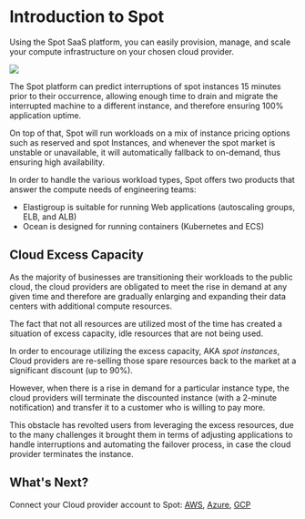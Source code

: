 # Introduction to Spot

Using the Spot SaaS platform, you can easily provision, manage, and scale your compute infrastructure on your chosen cloud provider.  

<img src="/connect-your-cloud-provider/_media/introduction-to-spot.png" />

The Spot platform can predict interruptions of spot instances 15 minutes prior to their occurrence, allowing enough time to drain and migrate the interrupted machine to a different instance, and therefore ensuring 100% application uptime.

On top of that, Spot will run workloads on a mix of instance pricing options such as reserved and spot Instances, and whenever the spot market is unstable or unavailable, it will automatically fallback to on-demand, thus ensuring high availability.

In order to handle the various workload types, Spot offers two products that answer the compute needs of engineering teams:

* Elastigroup is suitable for running Web applications (autoscaling groups, ELB, and ALB)
* Ocean is designed for running containers (Kubernetes and ECS)

## Cloud Excess Capacity

As the majority of businesses are transitioning their workloads to the public cloud, the cloud providers are obligated to meet the rise in demand at any given time and therefore are gradually enlarging and expanding their data centers with additional compute resources.

The fact that not all resources are utilized most of the time has created a situation of excess capacity, idle resources that are not being used.

In order to encourage utilizing the excess capacity, AKA *spot instances*, Cloud providers are re-selling those spare resources back to the market at a significant discount (up to 90%).

However, when there is a rise in demand for a particular instance type, the cloud providers will terminate the discounted instance (with a 2-minute notification) and transfer it to a customer who is willing to pay more.

This obstacle has revolted users from leveraging the excess resources, due to the many challenges it brought them in terms of adjusting applications to handle interruptions and automating the failover process, in case the cloud provider terminates the instance.

## What's Next?

Connect your Cloud provider account to Spot: [AWS](connect-your-cloud-provider/aws-account.md), [Azure](connect-your-cloud-provider/azure-account.md), [GCP](connect-your-cloud-provider/gcp-project.md)
